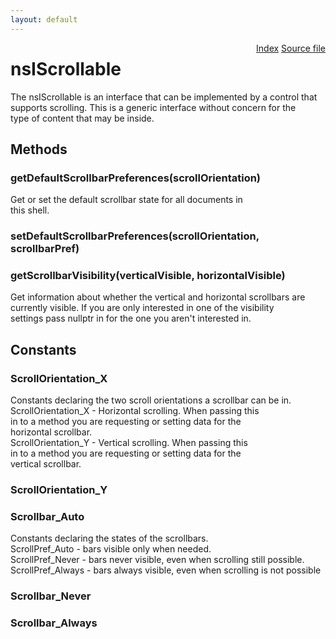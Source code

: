 ```yaml
---
layout: default
---
```

<div class='links' style='float:right'><a href="../index.html">Index</a>
<a href="http://dxr.mozilla.org/mozilla-central/source/docshell/base/nsIScrollable.idl">Source file</a>
</div>

# nsIScrollable #
  
The nsIScrollable is an interface that can be implemented by a control that  
supports scrolling.  This is a generic interface without concern for the   
type of content that may be inside.  
  

## Methods ##

### getDefaultScrollbarPreferences(scrollOrientation) ###
  
Get or set the default scrollbar state for all documents in  
this shell.  
  

### setDefaultScrollbarPreferences(scrollOrientation, scrollbarPref) ###

### getScrollbarVisibility(verticalVisible, horizontalVisible) ###
  
Get information about whether the vertical and horizontal scrollbars are  
currently visible.  If you are only interested in one of the visibility  
settings pass nullptr in for the one you aren't interested in.  
  

## Constants ##

### ScrollOrientation_X ###
  
Constants declaring the two scroll orientations a scrollbar can be in.  
ScrollOrientation_X - Horizontal scrolling.  When passing this  
        in to a method you are requesting or setting data for the  
        horizontal scrollbar.  
ScrollOrientation_Y - Vertical scrolling.  When passing this  
        in to a method you are requesting or setting data for the  
        vertical scrollbar.  
  

### ScrollOrientation_Y ###

### Scrollbar_Auto ###
  
Constants declaring the states of the scrollbars.  
ScrollPref_Auto - bars visible only when needed.  
ScrollPref_Never - bars never visible, even when scrolling still possible.  
ScrollPref_Always - bars always visible, even when scrolling is not possible  
  

### Scrollbar_Never ###

### Scrollbar_Always ###
